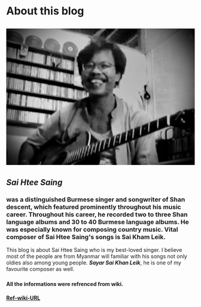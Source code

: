# About this blog

## ![](.gitbook/assets/img_4749.jpg) 

## _Sai Htee Saing_

### was a distinguished Burmese singer and songwriter of Shan descent, which featured prominently throughout his music career. Throughout his career, he recorded two to three Shan language albums and 30 to 40 Burmese language albums. He was especially known for composing country music. Vital composer of Sai Htee Saing's songs is Sai Kham Leik.



This blog is about Sai Htee Saing who is my best-loved singer. I believe most of the people are from Myanmar will familiar with his songs not only oldies also among young people. _**Sayar Sai Khan Leik**_, he is one of my favourite composer as well.

### 

#### All the informations were refrenced from wiki.

#### [Ref-wiki-URL](https://my.wikipedia.org/wiki/%E1%80%85%E1%80%AD%E1%80%AF%E1%80%84%E1%80%BA%E1%80%B8%E1%80%91%E1%80%AE%E1%80%B8%E1%80%86%E1%80%AD%E1%80%AF%E1%80%84%E1%80%BA?fbclid=IwAR0xYYC1YT9rUu-ipAbS3Wlymtv3C1YZp-GizgNUTQJcIv-P67QSkKZOl08)

